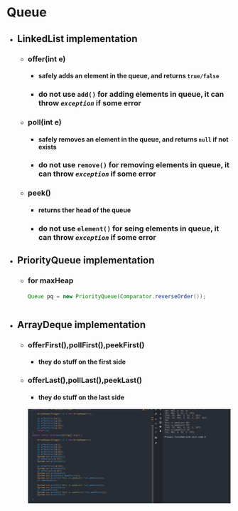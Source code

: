# Queue
- ## LinkedList implementation
	- ### offer(int e)
		- #### safely adds an element in the queue, and returns `true/false`
		- ### do not use `add()` for adding elements in queue, it can throw *`exception`* if some error
	- ### poll(int e)
		- #### safely removes an element in the queue, and returns `null` if not exists
		- ### do not use `remove()` for removing elements in queue, it can throw *`exception`* if some error
	- ### peek() 
		- #### returns ther head of the queue
		- ### do not use `element()` for seing elements in queue, it can throw *`exception`* if some error
- ## PriorityQueue implementation
	- ### for maxHeap
		```java 
		Queue pq = new PriorityQueue(Comparator.reverseOrder()); 
	```
- ## ArrayDeque implementation
	- ### offerFirst(),pollFirst(),peekFirst()
		- #### they do stuff on the first side
	- ### offerLast(),pollLast(),peekLast()
		- #### they do stuff on the last side
		![imageAlt](./pictures/colp4.png)